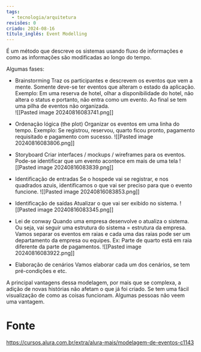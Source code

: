 ```yaml
---
tags:
  - tecnologia/arquitetura
revisões: 0
criado: 2024-08-16
título_inglês: Event Modelling
---
```

É um método que descreve os sistemas usando fluxo de informações e como as informações são modificadas ao longo do tempo. 

Algumas fases:
- Brainstorming
	Traz os participantes e descrevem os eventos que vem a mente. Somente deve-se ter eventos que alteram o estado da aplicação.
	Exemplo: Em uma reserva de hotel, olhar a disponibilidade do hotel, não altera o status e portanto, não entra como um evento.
	Ao final se tem uma pilha de eventos não organizada.	
	![[Pasted image 20240816083741.png]]
	
- Ordenação lógica (the plot)
	Organizar os eventos em uma linha do tempo. 
	Exemplo: Se registrou, reservou, quarto ficou pronto, pagamento requisitado e pagamento com sucesso. 
	![[Pasted image 20240816083806.png]]
- Storyboard
	Criar interfaces / mockups / wireframes para os eventos. Pode-se identificar que um evento acontece em mais de uma tela
	![[Pasted image 20240816083839.png]]
- Identificação de entradas
	Se o hospede vai se registrar, e nos quadrados azuis, identificamos o que vai ser preciso para que o evento funcione.
	![[Pasted image 20240816083853.png]]

- Identificação de saídas
	Atualizar o que vai ser exibido no sistema. 
	![[Pasted image 20240816083345.png]]

- Lei de conway
	Quando uma empresa desenvolve o atualiza o sistema. Ou seja, vai seguir uma estrutura do sistema = estrutura da empresa. Vamos separar os eventos em raias e cada uma das raias pode ser um departamento da empresa ou equipes. 
	Ex: Parte de quarto está em raia diferente da parte de pagamentos.
	![[Pasted image 20240816083922.png]]

- Elaboração de cenários
	Vamos elaborar cada um dos cenários, se tem pré-condições e etc. 

A principal vantagens dessa modelagem, por mais que se complexa, a adição de novas histórias não afetam o que já foi criado. Se tem uma fácil visualização de como as coisas funcionam. Algumas pessoas não veem uma vantagem. 
# Fonte
https://cursos.alura.com.br/extra/alura-mais/modelagem-de-eventos-c1143
